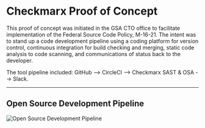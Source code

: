 # Checkmarx Proof of Concept

This proof of concept was initiated in the GSA CTO office to facilitate implementation of the Federal Source Code Policy, M-16-21.  The intent was to stand up a code development pipeline using a coding platform for version control, continuous integration for build checking and merging, static code analysis to code scanning, and communications of status back to the developer.

The tool pipeline included: GitHub --> CircleCI --> Checkmarx SAST & OSA --> Slack.

---

## Open Source Development Pipeline

![Open Source Development Pipeline](https://github.com/GSA/open-source-policy/img/blob/master/oss_path.png "Open Source Development Pipeline")
